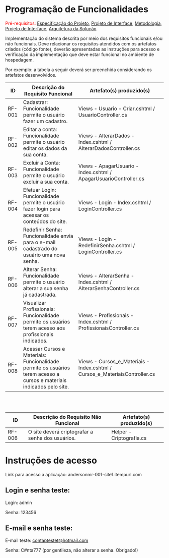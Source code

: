 # Programação de Funcionalidades

<span style="color:red">Pré-requisitos: <a href="2-Especificação do Projeto.md"> Especificação do Projeto</a></span>, <a href="3-Projeto de Interface.md"> Projeto de Interface</a>, <a href="4-Metodologia.md"> Metodologia</a>, <a href="3-Projeto de Interface.md"> Projeto de Interface</a>, <a href="5-Arquitetura da Solução.md"> Arquitetura da Solução</a>

Implementação do sistema descrita por meio dos requisitos funcionais e/ou não funcionais. Deve relacionar os requisitos atendidos com os artefatos criados (código fonte), deverão apresentadas as instruções para acesso e verificação da implementação que deve estar funcional no ambiente de hospedagem.

Por exemplo: a tabela a seguir deverá ser preenchida considerando os artefatos desenvolvidos.

|ID    | Descrição do Requisito Funcional  | Artefato(s) produzido(s) |
|------|-----------------------------------------|----|
|RF-001| Cadastrar: Funcionalidade permite o usuário fazer um cadastro. | Views - Usuario - Criar.cshtml / UsuarioController.cs | 
|RF-002| Editar a conta: Funcionalidade permite o usuário editar os dados da sua conta.  | Views - AlterarDados - Index.cshtml / AlterarDadosController.cs |
|RF-003| Excluir a Conta: Funcionalidade permite o usuário excluir a sua conta. | Views - ApagarUsuario - Index.cshtml / ApagarUsuarioController.cs | 
|RF-004| Efetuar Login: Funcionalidade permite o usuário fazer login para acessar os conteúdos do site. | Views - Login - Index.cshtml / LoginController.cs |
|RF-005| Redefinir Senha: Funcionalidade envia para o e-mail cadastrado do usuário uma nova senha. | Views - Login - RedefinirSenha.cshtml / LoginController.cs | 
|RF-006| Alterar Senha: Funcionalidade permite o usuário alterar a sua senha já cadastrada. | Views - AlterarSenha - Index.cshtml / AlterarSenhaController.cs |
|RF-007| Visualizar Profissionais: Funcionalidade permite os usuários terem acesso aos profissionais indicados. | Views - Profissionais - Index.cshtml / ProfissionaisController.cs | 
|RF-008| Acessar Cursos e Materiais: Funcionalidade permite os usuários terem acesso a cursos e materiais indicados pelo site. | Views - Cursos_e_Materiais - Index.cshtml / Cursos_e_MateriaisController.cs |

</br>
</br>

|ID    | Descrição do Requisito Não Funcional  | Artefato(s) produzido(s) |
|------|-----------------------------------------|----|
|RF-006| O site deverá criptografar a senha dos usuários. | Helper - Criptografia.cs | 

# Instruções de acesso

Link para acesso a aplicação:  andersonmr-001-site1.itempurl.com

Login e senha teste:
----

Login: admin

Senha: 123456

E-mail e senha teste:
----

E-mail teste: contaptestet@hotmail.com

Senha: C#nta777 (por gentileza, não alterar a senha. Obrigado!)

